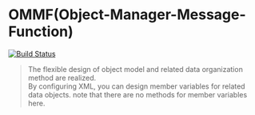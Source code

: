 # OMMF(Object-Manager-Message-Function)
[![Build Status](https://travis-ci.org/freeeyes/ECS.svg?branch=master)](https://travis-ci.org/freeeyes/ECS)
> The flexible design of object model and related data organization method are realized.  
> By configuring XML, you can design member variables for related data objects. note that there are no methods for member variables here.  
> 